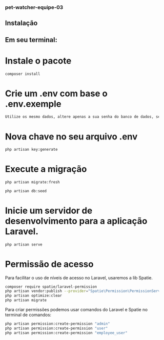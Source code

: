 ### pet-watcher-equipe-03

## Instalação
## Em seu terminal:
# Instale o pacote
```bash
composer install
```

# Crie um .env com base o .env.exemple
```bash
Utilize os mesmo dados, altere apenas a sua senha do banco de dados, se tiver.
```

#  Nova chave no seu arquivo .env
```bash
php artisan key:generate
```

# Execute a migração
```bash
php artisan migrate:fresh
```
```bash
php artisan db:seed
```

# Inicie um servidor de desenvolvimento para a aplicação Laravel.
```bash
php artisan serve
```
# Permissão de acesso
Para facilitar o uso de níveis de acesso no Laravel, usaremos a lib Spatie.
```bash
composer require spatie/laravel-permission
php artisan vendor:publish --provider="Spatie\Permission\PermissionServiceProvider"
php artisan optimize:clear
php artisan migrate
```

Para criar permissões podemos usar comandos do Laravel e Spatie no terminal de comandos:
```bash
php artisan permission:create-permission "admin"
php artisan permission:create-permission "user"
php artisan permission:create-permission "employee_user"
```
